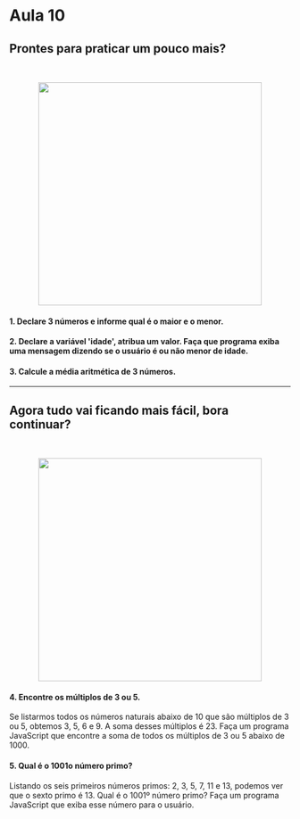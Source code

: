 # Aula 10

 
## Prontes para praticar um pouco mais?<br>
 <br>
 <p align="center">
  <img src="https://miro.medium.com/v2/resize:fit:640/1*jy0pAQ4lakrYO6tlus7wRQ.gif" width=400
         
 </p>
<br>


#### 1. Declare 3 números e informe qual é o maior e o menor.

#### 2. Declare a variável 'idade', atribua um valor. Faça que programa exiba uma mensagem dizendo se o usuário é ou não menor de idade.

#### 3. Calcule a média aritmética de 3 números.

 
 ---

 ## Agora tudo vai ficando mais fácil, bora continuar?<br>
 
<br>
<p align="center">
<img src="https://miro.medium.com/v2/resize:fit:640/1*-kDfdHM08x820AD27iXtaA.gif" width=400
  
</p>
<br>
 
 
#### 4. Encontre os múltiplos de 3 ou 5.
Se listarmos todos os números naturais abaixo de 10 que são múltiplos de 3 ou 5, obtemos 3, 5, 6 e 9. A soma desses múltiplos é 23. Faça um programa JavaScript que encontre a soma de todos os múltiplos de 3 ou 5 abaixo de 1000.

#### 5. Qual é o 1001o número primo?
Listando os seis primeiros números primos: 2, 3, 5, 7, 11 e 13, podemos ver que o sexto primo é 13. Qual é o 1001º número primo? Faça um programa JavaScript que exiba esse número para o usuário.
